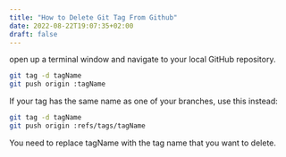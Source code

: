 ```yaml
---
title: "How to Delete Git Tag From Github"
date: 2022-08-22T19:07:35+02:00
draft: false
---
```

open up a terminal window and navigate to your local GitHub repository.

```bash
git tag -d tagName
git push origin :tagName
```

If your tag has the same name as one of your branches, use this instead:

```bash
git tag -d tagName
git push origin :refs/tags/tagName
```

You need to replace tagName with the tag name that you want to delete.

